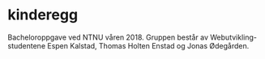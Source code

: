 # kinderegg
Bacheloroppgave ved NTNU våren 2018. Gruppen består av Webutvikling-studentene Espen Kalstad, Thomas Holten Enstad og Jonas Ødegården.
